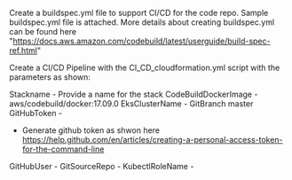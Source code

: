 Create a buildspec.yml file to support CI/CD for the code repo.
Sample buildspec.yml file is attached. More details about creating buildspec.yml can be found here "https://docs.aws.amazon.com/codebuild/latest/userguide/build-spec-ref.html"

Create a CI/CD Pipeline with the CI_CD_cloudformation.yml script with the parameters as shown:

Stackname - Provide a name for the stack
CodeBuildDockerImage - aws/codebuild/docker:17.09.0
EksClusterName	- <Name of the Cluster>
GitBranch	master
GitHubToken	- <GitHub User name>
- Generate github token as shwon here https://help.github.com/en/articles/creating-a-personal-access-token-for-the-command-line

GitHubUser - <GitHubToken>
GitSourceRepo - <Name of the repo>
KubectlRoleName	- <Role name copied from Tenant_Authorization_Scripts>